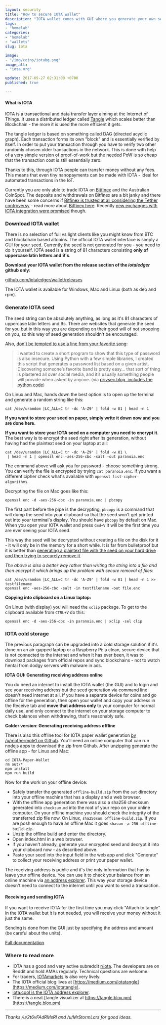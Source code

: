 ```yaml
---
layout: security
title: "How to secure IOTA wallet"
description: "IOTA wallet comes with GUI where you generate your own seed."
tags:
- "homelab"
categories:
- "homelab"
- "wallets"
slug: iota

image:
- "/img/coins/iotabg.png"
image_alt:
- "iota.org"

update: 2017-09-27 02:31:00 +0700
published: true

---
```


#### What is IOTA

IOTA is a transactional and data transfer layer aiming at the Internet of Things. It uses a distributed ledger called [Tangle](https://www.altcointrading.net/iota) which scales better than Blockchain - the more it is used the more efficient it gets.

The tangle ledger is based on something called DAG (directed acyclic graph). Each transaction forms its own "block" and is essentially verified by itself. In order to put your transaction through you have to verify two other randomly chosen older transactions in the network. This is done with help of a very simple version of proof-of-work but the needed PoW is so cheap that the transaction cost is still essentially zero.

Thanks to this, through IOTA people can transfer money without any fees. This means that even tiny nanopayments can be made with IOTA - ideal for automated transactions in the IoT.

Currently you are only able to trade IOTA on <a rel="nofollow" href="https://www.bitfinex.com/?refcode=5egV78YtlC" target="_blank">Bitfinex</a> and the Australian CoinSpot. The deposits and withdrawals on Bitfinex are a bit janky and there have been some concerns if [Bitfinex is trusted at all considering the Tether controversy](https://www.reddit.com/r/IOTAmarkets/comments/71dau9/bitfinex_tether_situation/) - read more about [Bitfinex here](https://www.altcointrading.net/altcoin-exchanges/#bitfinex). Recently [new exchanges with IOTA integration were promised](https://www.reddit.com/r/IOTAmarkets/comments/719sug/new_exchange_is_our_one_true_saviour/) though.


### Download IOTA wallet

There is no selection of full vs light clients like you might know from BTC and blockchain based altcoins. The official IOTA wallet interface is simply a GUI for your seed. Currently the seed is not generated for you - you need to do it yourself. IOTA seed is a string of 81 characters consisting **only of uppercase latin letters and 9's**.

**Download your IOTA wallet from the release section of the *iotaledger* github only:**

[github.com/iotaledger/wallet/releases](https://github.com/iotaledger/wallet/releases)

The IOTA wallet is available for Windows, Mac and Linux (both as deb and rpm).

### Generate IOTA seed

The seed string can be absolutely anything, as long as it's 81 characters of uppercase latin letters and 9s. There are websites that generate the seed for you but in this way you are depending on their good will of not snooping on you, so this way of seed generation shouldn't be encouraged.

Also, [don't be tempted to use a line from your favorite song](https://privsec.blog/song-lyric-passwords/):

> I wanted to create a short program to show that this type of password is also insecure. Using Python with a few simple libraries, I created this script that generates a password list based on a given artist. Discovering someone’s favorite band is pretty easy… that sort of thing is plastered all over social media, and it’s usually something people will provide when asked by anyone. (via [privsec.blog, includes the python code](https://privsec.blog/song-lyric-passwords/))

On Linux and Mac, hands down the best option is to open up the terminal and generate a random string like this:

`cat /dev/urandom |LC_ALL=C tr -dc 'A-Z9' | fold -w 81 | head -n 1`

**If you want to store your seed on paper, simply write it down now and you are done here.**

**If you want to store your IOTA seed on a computer you need to encrypt it.** The best way is to encrypt the seed right after its generation, without having had the plaintext seed on your laptop at all:

```
cat /dev/urandom |LC_ALL=C tr -dc 'A-Z9' | fold -w 81 \
 | head -n 1 | openssl enc -aes-256-cbc -salt -out paranoia.enc
```

The command above will ask you for password - choose something strong. You can verify the file is encrypted by trying `cat paranoia.enc`. If you want a different cipher check what's available with `openssl list-cipher-algorithms`.

Decrypting the file on Mac goes like this:

`openssl enc -d -aes-256-cbc -in paranoia.enc | pbcopy`

The first part before the pipe is the decrypting, `pbcopy` is a command that will dump the seed into your clipboard so that the seed won't get printed out into your terminal's display. You should have `pbcopy` by default on Mac. When you open your IOTA wallet and press `Cmd+V` it will be the first time you are ever seeing your IOTA seed.

This way the seed will be decrypted without creating a file on the disk for it - it will only be in the memory for a short while. It is far from bulletproof but it is better than [generating a plaintext file with the seed on your hard drive and then trying to securely remove it](https://discussions.apple.com/thread/7675060?start=0&tstart=0).

*The above is also a better way rather than writing the string into a file and then encrypt it which brings up the problem with secure removal of files:*

```
cat /dev/urandom |LC_ALL=C tr -dc 'A-Z9' | fold -w 81 | head -n 1 >> testfilename
openssl enc -aes-256-cbc -salt -in testfilename -out file.enc
```

**Copying into clipboard on a Linux laptop:**

On Linux (with display) you will need the `xclip` package. To get to the clipboard available from `CTRL+V` do this:

`openssl enc -d -aes-256-cbc -in paranoia.enc | xclip -sel clip`


### IOTA cold storage

The previous paragraph can be upgraded into a cold storage solution if it's done on an air-gapped laptop or a Raspberry Pi: a clean, secure device that is not connected to the internet and when it has ever been, it was to download packages from official repos and sync blockchains - not to watch hentai from dodgy servers with malware in ads.

**IOTA GUI: Generating receiving address online**

You do need an internet to install the IOTA wallet (the GUI) and to login and see your receiving address but the seed generation via command line doesn't need internet at all. If you have a separate device for coins and go offline for the generation, then open your wallet and copy your address in the Receive tab and **move that address only** to your computer for normal daily use, and only connect to the internet on your storage computer to check balances when withdrawing, that's reasonably safe.

**Colder version: Generating receiving address offline**

There is also this offline tool for IOTA paper wallet generation [by /u/mothermole1 on Github](https://github.com/arancauchi/IOTA-Paper-Wallet). You'll need an online computer that can run nodejs apps to download the zip from Github. After unzipping generate the offline app - for Linux and Mac:

```
cd IOTA-Paper-Wallet
rm out/*
npm install
npm run build
```

Now for the work on your offline device:

* Safely transfer the generated `offline-build.zip` from the `out` directory into your offline machine that has a display and a web browser.
* With the offline app generation there was also a sha256 checksum generated into `checksum.md` into the root of your repo on your online computer. On your offline machine you should check the integrity of the transferred zip file now. On Linux, `sha256sum offline-build.zip`. If you are posh enough to have an offline Mac it goes `shasum -a 256 offline-build.zip`.
* Unzip the offline build and enter the directory.
* Open index.html in a web browser.
* If you haven't already, generate your encrypted seed and decrypt it into your clipboard now - as described above.
* Paste your seed into the input field in the web app and click "Generate" to collect your receiving address or print your paper wallet.

The receiving address is public and it's the only information that has to leave your offline device. You can use it to check your balance from an online machine via [an address explorer](http://iota.cool/). This way your storage device doesn't need to connect to the internet until you want to send a transaction.


#### Receiving and sending IOTA

If you want to receive IOTA for the first time you may click "Attach to tangle" in the IOTA wallet but it is not needed, you will receive your money without it just the same.

Sending is done from the GUI just by specifying the address and amount (be careful about the units).

[Full documentation](https://iotasupport.com/gui-sendingandreceiving.shtml)

### Where to read more

* IOTA has a good and very active subreddit [r/iota](https://www.reddit.com/r/Iota/). The developers are on Reddit and hold AMAs regularly. Technical questions are welcome.
* For traders, [IOTAmarkets](https://www.reddit.com/r/IOTAmarkets/) is also very lively.
* The IOTA official blog lives at [https://medium.com/iotatangle](https://medium.com/iotatangle).
* [iota.cool is the IOTA address explorer](http://iota.cool/).
* There is a neat [tangle visualizer at https://tangle.blox.pm](https://tangle.blox.pm)

_____________________  

*Thanks /u/2t6vFAdRMsRl and /u/MrStormLars for good ideas.*
